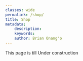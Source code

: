 ```yaml
---
classes: wide
permalink: /shop/
title: Shop
metadata:
    description: 
    keywords: 
    author: Brian Onang'o
---
```


This page is till Under construction


